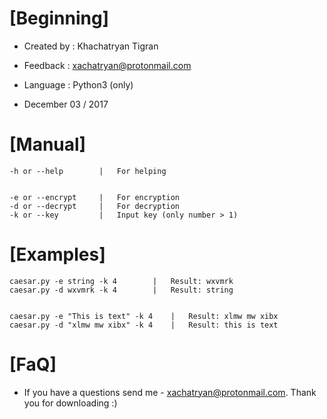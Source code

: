 [Beginning]
===================================================

* Created by	:	Khachatryan Tigran

* Feedback		:	xachatryan@protonmail.com

* Language		:	Python3 (only)


* December 03 / 2017


[Manual]
===================================================

```
-h or --help        |	For helping


-e or --encrypt     |	For encryption
-d or --decrypt     |	For decryption
-k or --key         |	Input key (only number > 1)
```

[Examples]
===================================================

```
caesar.py -e string -k 4		|	Result:	wxvmrk
caesar.py -d wxvmrk -k 4		|	Result:	string


caesar.py -e "This is text" -k 4	|	Result:	xlmw mw xibx
caesar.py -d "xlmw mw xibx" -k 4	|	Result:	this is text
```

[FaQ]
===================================================

* If you have a questions send me - xachatryan@protonmail.com. Thank you for downloading :)
